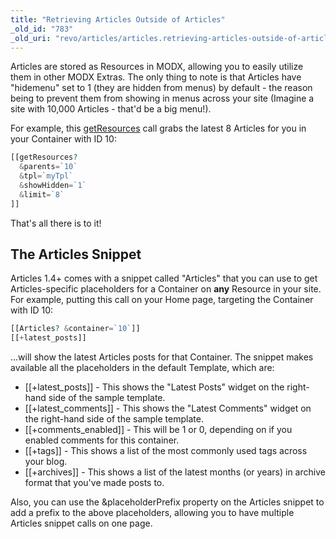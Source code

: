 ```yaml
---
title: "Retrieving Articles Outside of Articles"
_old_id: "783"
_old_uri: "revo/articles/articles.retrieving-articles-outside-of-articles"
---
```


Articles are stored as Resources in MODX, allowing you to easily utilize them in other MODX Extras. The only thing to note is that Articles have "hidemenu" set to 1 (they are hidden from menus) by default - the reason being to prevent them from showing in menus across your site (Imagine a site with 10,000 Articles - that'd be a big menu!).

For example, this [getResources](extras/getresources "getResources") call grabs the latest 8 Articles for you in your Container with ID 10:

``` php 
[[getResources?
  &parents=`10`
  &tpl=`myTpl`
  &showHidden=`1`
  &limit=`8`
]]
```

That's all there is to it!

## The Articles Snippet

Articles 1.4+ comes with a snippet called "Articles" that you can use to get Articles-specific placeholders for a Container on **any** Resource in your site. For example, putting this call on your Home page, targeting the Container with ID 10:

``` php 
[[Articles? &container=`10`]]
[[+latest_posts]]
```

...will show the latest Articles posts for that Container. The snippet makes available all the placeholders in the default Template, which are:

- \[\[+latest\_posts\]\] - This shows the "Latest Posts" widget on the right-hand side of the sample template.
- \[\[+latest\_comments\]\] - This shows the "Latest Comments" widget on the right-hand side of the sample template.
- \[\[+comments\_enabled\]\] - This will be 1 or 0, depending on if you enabled comments for this container.
- \[\[+tags\]\] - This shows a list of the most commonly used tags across your blog.
- \[\[+archives\]\] - This shows a list of the latest months (or years) in archive format that you've made posts to.

Also, you can use the &placeholderPrefix property on the Articles snippet to add a prefix to the above placeholders, allowing you to have multiple Articles snippet calls on one page.
